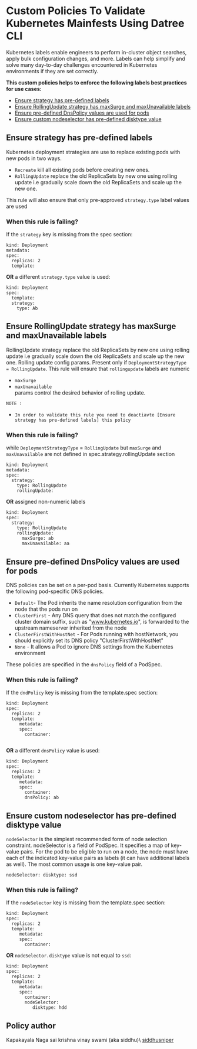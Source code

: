 
# Custom Policies To Validate Kubernetes Mainfests Using Datree CLI

Kubernetes labels enable engineers to perform in-cluster object searches, apply bulk configuration changes, and more. Labels can help simplify and solve many day-to-day challenges encountered in Kubernetes environments if they are set correctly.

__This custom policies helps to enforce the following labels best practices for use cases:__
* [Ensure strategy has pre-defined labels ](#ensure-strategy-has-pre-defined-labels)
* [Ensure RollingUpdate strategy has maxSurge and maxUnavailable labels](#ensure-RollingUpdate-strategy-has-maxSurge-and-maxUnavailable-labels)
* [Ensure pre-defined DnsPolicy values are used for pods](#ensure-pre-defined-DnsPolicy-values-are-used-for-pods)
* [Ensure custom nodeselector has pre-defined disktype value](#ensure-custom-nodeselector-has-pre-defined-disktype-value)


## Ensure strategy has pre-defined labels 
Kubernetes deployment strategies are use to replace existing pods with new pods in two ways.
* `Recreate` kill all existing pods before creating new ones.
* `RollingUpdate` replace the old ReplicaSets by new one using rolling update i.e gradually scale down the old ReplicaSets and scale up the new one.

This rule will also ensure that only pre-approved `strategy.type` label values are used
### When this rule is failing?
If the `strategy` key is missing from the spec section:  
```
kind: Deployment
metadata:
spec:
  replicas: 2
  template:
```

__OR__ a different `strategy.type` value is used:
```
kind: Deployment
spec:
  template:
  strategy:
    type: Ab
```


## Ensure RollingUpdate strategy has maxSurge and maxUnavailable labels
RollingUpdate strategy replace the old ReplicaSets by new one using rolling update i.e gradually scale down the old ReplicaSets and scale up the new one.
Rolling update config params. Present only if `DeploymentStrategyType = RollingUpdate`. This rule will ensure that `rollingupdate` labels are numeric
* `maxSurge`
* `maxUnavailable`  
params control the desired behavior of rolling update.

`NOTE : `
* `In order to validate this rule you need to deactiavte [Ensure strategy has pre-defined labels] this policy `
### When this rule is failing?
while `DeploymentStrategyType` = `RollingUpdate` but `maxSurge` and `maxUnavailable`  are not defined in spec.strategy.rollingUpdate section
```
kind: Deployment
metadata:
spec:
  strategy:
    type: RollingUpdate
    rollingUpdate:
```
__OR__ assigned non-numeric labels

```
kind: Deployment
spec:
  strategy:
    type: RollingUpdate
    rollingUpdate:
      maxSurge: ab
      maxUnavailable: aa
```


## Ensure pre-defined DnsPolicy values are used for pods
DNS policies can be set on a per-pod basis. Currently Kubernetes supports the following pod-specific DNS policies. 
* `Default`- The Pod inherits the name resolution configuration from the node that the pods run on
* `ClusterFirst` - Any DNS query that does not match the configured cluster domain suffix, such as "www.kubernetes.io", is forwarded to the upstream nameserver inherited      from the node
* `ClusterFirstWithHostNet` - For Pods running with hostNetwork, you should explicitly set its DNS policy "ClusterFirstWithHostNet"
* `None` -  It allows a Pod to ignore DNS settings from the Kubernetes environment

These policies are specified in the `dnsPolicy` field of a PodSpec.

### When this rule is failing?
If the `dndPolicy` key is missing from the template.spec section:
```
kind: Deployment
spec:
  replicas: 2
  template:
     metadata:
     spec:
       container:
       
```
__OR__ a different `dnsPolicy` value is used:
```
kind: Deployment
spec:
  replicas: 2
  template:
     metadata:
     spec:
       container:
       dnsPolicy: ab
```

## Ensure custom nodeselector has pre-defined disktype value
`nodeSelector` is the simplest recommended form of node selection constraint. nodeSelector is a field of PodSpec. It specifies a map of key-value pairs. For the pod to be eligible to run on a node, the node must have each of the indicated key-value pairs as labels (it can have additional labels as well). The most common usage is one key-value pair.

`nodeSelector:
   disktype: ssd`   
### When this rule is failing?
If the `nodeSelector` key is missing from the template.spec section:
```
kind: Deployment
spec:
  replicas: 2
  template:
     metadata:
     spec:
       container:
```
__OR__ `nodeSelector.disktype` value is not equal to `ssd`:
```
kind: Deployment
spec:
  replicas: 2
  template:
     metadata:
     spec:
       container:
       nodeSelector:
          disktype: hdd
```




## Policy author
Kapakayala Naga sai krishna vinay swami (aka siddhu)\\ [siddhusniper](https://github.com/siddhusniper)

